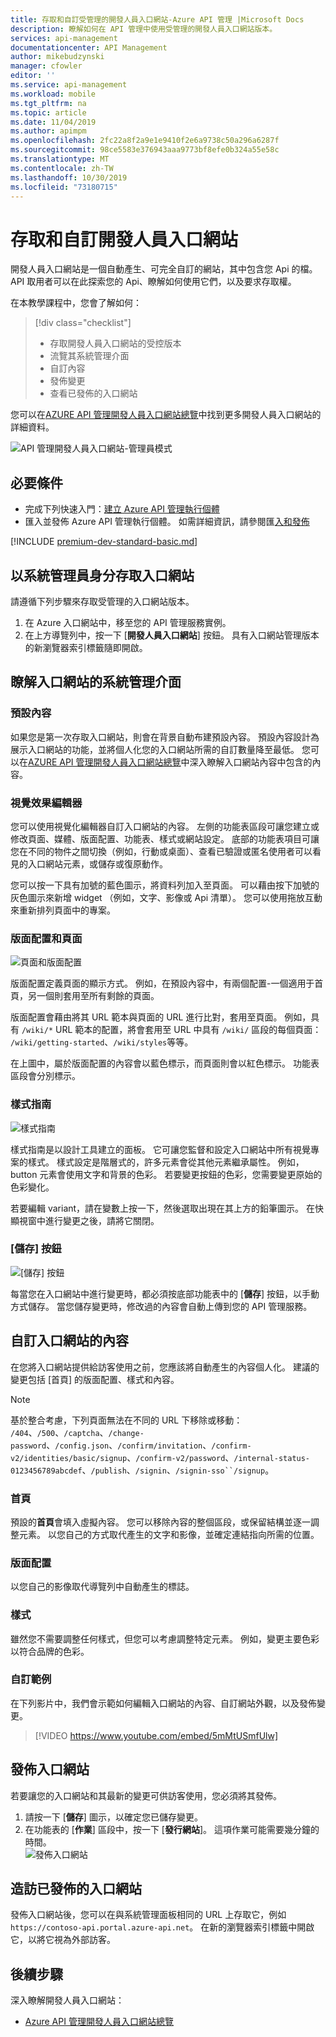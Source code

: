 ```yaml
---
title: 存取和自訂受管理的開發人員入口網站-Azure API 管理 |Microsoft Docs
description: 瞭解如何在 API 管理中使用受管理的開發人員入口網站版本。
services: api-management
documentationcenter: API Management
author: mikebudzynski
manager: cfowler
editor: ''
ms.service: api-management
ms.workload: mobile
ms.tgt_pltfrm: na
ms.topic: article
ms.date: 11/04/2019
ms.author: apimpm
ms.openlocfilehash: 2fc22a8f2a9e1e9410f2e6a9738c50a296a6287f
ms.sourcegitcommit: 98ce5583e376943aaa9773bf8efe0b324a55e58c
ms.translationtype: MT
ms.contentlocale: zh-TW
ms.lasthandoff: 10/30/2019
ms.locfileid: "73180715"
---
```

# <a name="access-and-customize-developer-portal"></a>存取和自訂開發人員入口網站

開發人員入口網站是一個自動產生、可完全自訂的網站，其中包含您 Api 的檔。 API 取用者可以在此探索您的 Api、瞭解如何使用它們，以及要求存取權。

在本教學課程中，您會了解如何：

> [!div class="checklist"]
> * 存取開發人員入口網站的受控版本
> * 流覽其系統管理介面
> * 自訂內容
> * 發佈變更
> * 查看已發佈的入口網站

您可以在[AZURE API 管理開發人員入口網站總覽](api-management-howto-developer-portal.md)中找到更多開發人員入口網站的詳細資料。

![API 管理開發人員入口網站-管理員模式](media/api-management-howto-developer-portal-customize/cover.png)

## <a name="prerequisites"></a>必要條件

- 完成下列快速入門：[建立 Azure API 管理執行個體](get-started-create-service-instance.md)
- 匯入並發佈 Azure API 管理執行個體。 如需詳細資訊，請參閱匯[入和發佈](import-and-publish.md)

[!INCLUDE [premium-dev-standard-basic.md](../../includes/api-management-availability-premium-dev-standard-basic.md)]

## <a name="access-the-portal-as-an-administrator"></a>以系統管理員身分存取入口網站

請遵循下列步驟來存取受管理的入口網站版本。

1. 在 Azure 入口網站中，移至您的 API 管理服務實例。
1. 在上方導覽列中，按一下 [**開發人員入口網站**] 按鈕。 具有入口網站管理版本的新瀏覽器索引標籤隨即開啟。

## <a name="understand-the-portals-administrative-interface"></a>瞭解入口網站的系統管理介面

### <a name="default-content"></a>預設內容 

如果您是第一次存取入口網站，則會在背景自動布建預設內容。 預設內容設計為展示入口網站的功能，並將個人化您的入口網站所需的自訂數量降至最低。 您可以在[AZURE API 管理開發人員入口網站總覽](api-management-howto-developer-portal.md)中深入瞭解入口網站內容中包含的內容。

### <a name="visual-editor"></a>視覺效果編輯器

您可以使用視覺化編輯器自訂入口網站的內容。 左側的功能表區段可讓您建立或修改頁面、媒體、版面配置、功能表、樣式或網站設定。 底部的功能表項目可讓您在不同的物件之間切換（例如，行動或桌面）、查看已驗證或匿名使用者可以看見的入口網站元素，或儲存或復原動作。

您可以按一下具有加號的藍色圖示，將資料列加入至頁面。 可以藉由按下加號的灰色圖示來新增 widget （例如，文字、影像或 Api 清單）。 您可以使用拖放互動來重新排列頁面中的專案。 

### <a name="layouts-and-pages"></a>版面配置和頁面

![頁面和版面配置](media/api-management-howto-developer-portal-customize/pages-layouts.png)

版面配置定義頁面的顯示方式。 例如，在預設內容中，有兩個配置-一個適用于首頁，另一個則套用至所有剩餘的頁面。

版面配置會藉由將其 URL 範本與頁面的 URL 進行比對，套用至頁面。 例如，具有 `/wiki/*` URL 範本的配置，將會套用至 URL 中具有 `/wiki/` 區段的每個頁面： `/wiki/getting-started`、`/wiki/styles`等等。

在上圖中，屬於版面配置的內容會以藍色標示，而頁面則會以紅色標示。 功能表區段會分別標示。

### <a name="styling-guide"></a>樣式指南

![樣式指南](media/api-management-howto-developer-portal-customize/styling-guide.png)

樣式指南是以設計工具建立的面板。 它可讓您監督和設定入口網站中所有視覺專案的樣式。 樣式設定是階層式的，許多元素會從其他元素繼承屬性。 例如，button 元素會使用文字和背景的色彩。 若要變更按鈕的色彩，您需要變更原始的色彩變化。

若要編輯 variant，請在變數上按一下，然後選取出現在其上方的鉛筆圖示。 在快顯視窗中進行變更之後，請將它關閉。

### <a name="save-button"></a>[儲存] 按鈕

![[儲存] 按鈕](media/api-management-howto-developer-portal-customize/save-button.png)

每當您在入口網站中進行變更時，都必須按底部功能表中的 [**儲存**] 按鈕，以手動方式儲存。 當您儲存變更時，修改過的內容會自動上傳到您的 API 管理服務。

## <a name="customize-the-portals-content"></a>自訂入口網站的內容

在您將入口網站提供給訪客使用之前，您應該將自動產生的內容個人化。 建議的變更包括 [首頁] 的版面配置、樣式和內容。

> [!NOTE]
> 基於整合考慮，下列頁面無法在不同的 URL 下移除或移動： `/404`、`/500`、`/captcha`、`/change-password`、`/config.json`、`/confirm/invitation`、`/confirm-v2/identities/basic/signup`、`/confirm-v2/password`、`/internal-status-0123456789abcdef`、`/publish`、`/signin`、`/signin-sso``/signup`。

### <a name="home-page"></a>首頁

預設的**首頁**會填入虛擬內容。 您可以移除內容的整個區段，或保留結構並逐一調整元素。 以您自己的方式取代產生的文字和影像，並確定連結指向所需的位置。

### <a name="layouts"></a>版面配置

以您自己的影像取代導覽列中自動產生的標誌。

### <a name="styling"></a>樣式

雖然您不需要調整任何樣式，但您可以考慮調整特定元素。 例如，變更主要色彩以符合品牌的色彩。

### <a name="customization-example"></a>自訂範例

在下列影片中，我們會示範如何編輯入口網站的內容、自訂網站外觀，以及發佈變更。

> [!VIDEO https://www.youtube.com/embed/5mMtUSmfUlw]

## <a name="publish-the-portal"></a>發佈入口網站

若要讓您的入口網站和其最新的變更可供訪客使用，您必須將其發佈。

1. 請按一下 [**儲存**] 圖示，以確定您已儲存變更。
1. 在功能表的 [**作業**] 區段中，按一下 [**發行網站**]。 這項作業可能需要幾分鐘的時間。  
    ![發佈入口網站](media/api-management-howto-developer-portal-customize/publish-portal.png)

## <a name="visit-the-published-portal"></a>造訪已發佈的入口網站

發佈入口網站後，您可以在與系統管理面板相同的 URL 上存取它，例如 `https://contoso-api.portal.azure-api.net`。 在新的瀏覽器索引標籤中開啟它，以將它視為外部訪客。

## <a name="next-steps"></a>後續步驟

深入瞭解開發人員入口網站：

- [Azure API 管理開發人員入口網站總覽](api-management-howto-developer-portal.md)